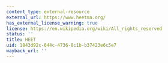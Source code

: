 ```yaml
---
content_type: external-resource
external_url: https://www.heetma.org/
has_external_license_warning: true
license: https://en.wikipedia.org/wiki/All_rights_reserved
status: ''
title: HEET
uid: 1843d92c-644c-4736-8c1b-b37423e6c5e7
wayback_url: ''
---
```

